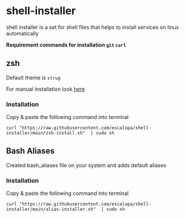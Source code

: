 # shell-installer

shell installer is a set for shell files that helps to install services on linux automatically

**Requirement commands for installation `git` `curl`**

## zsh

Default theme is `strug`

For manual installation look [here](https://www.freecodecamp.org/news/jazz-up-your-zsh-terminal-in-seven-steps-a-visual-guide-e81a8fd59a38/)

### **Installation**

Copy & paste the following command into terminal
```shell
curl "https://raw.githubusercontent.com/escalopa/shell-installer/main/zsh-install.sh"  | sudo sh
```

## Bash Aliases

Created bash_aliases file on your system and adds default aliases

### **Installation**

Copy & paste the following command into terminal
```shell
curl "https://raw.githubusercontent.com/escalopa/shell-installer/main/alias-installer.sh"  | sudo sh
```
